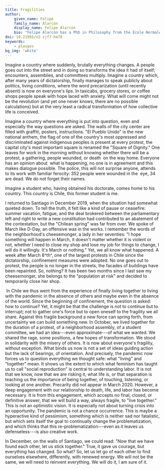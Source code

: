 ```yaml
---
title: Fragilities
author:
    given_name: Felipe
    family_name: Alarcón
    display_name: Felipe Alarcón
    bio: "Felipe Alarcón has a PhD in Philosophy from the École Normale Supérieure. His research studies the relationship between philosophy and literature in French contemporary thought. He has translated books by Jean-Luc Nancy, Serge Margel, Jean-Christophe Bailly, Michaël Fœssel and others into Spanish."
doi: 10.21985/n2-zjf7-hm78
keywords:
    - plauges
bg_img: 'white'
---
```


Imagine a country where suddenly, brutally everything changes. A people goes out into the street and in doing so transforms the idea it had of itself; encounters, assemblies, and committees multiply. Imagine a country which, after many years of dictatorship, finally manages to speak publicly about politics, living conditions, where the word precarization (until recently absent) is now on everyone's lips. In taxicabs, grocery stores, or coffee shops people speak with hope laced with anxiety. What will come might not be the revolution (and yet one never knows, there are no possible calculations) but at the very least a radical transformation of how collective life is conceived. 

Imagine a country where everything is put into question, even and especially the way questions are asked. The walls of the city center are filled with graffiti, posters, instructions. "El Pueblo Unido" is the new national anthem, the flag of one of the country's most oppressed and discriminated against indigenous peoples is present at every protest, the capital city's most important square is renamed the "Square of Dignity." One leaves for work in the morning without knowing whether there will be a protest, a gathering, people wounded, or death  on the way home. Everyone has an opinion about  what is happening, no one is in agreement and this makes dialogue possible. The police, this will not surprise anyone, attends to its work with familiar ferocity: 352 people were wounded in the  eye, 34 are dead. We do not forget their names. 

Imagine a student who, having obtained his doctorate, comes home to his country. This country is Chile, this former student is me. 

I returned to Santiago in December 2019, when the situation had somewhat quieted down. To tell the truth, it felt like a kind of pause or ceasefire: summer vacation, fatigue, and the deal brokered between the parliamentary left and right to write a new constitution had contributed to an abatement of the contestation, but the "Chilean spring" was far from over. We spoke of March like D-Day, an offensive was in the works. I remember the words of the neighborhood's cheesemonger, a lady in her seventies: "I hope something will happen in March, it doesn't matter whether it is violent or not, whether I need to close my shop and lose my job for things to change, I will do it willingly. It's March or nothing." Yet, we all know what happened. A week after March 8^th^, one of the largest protests in Chile since the dictatorship, confinement measures were adopted. No one goes out to protest, the people is no longer in the streets, the facades of buildings have been repainted. So, nothing? It has been two months since I last saw my cheesemonger, she belongs to the "population at risk" and decided to temporarily close her shop.

 In Chile we thus went from the experience of finally living together to living with the pandemic in the absence of others and maybe even in the absence of the world. Since the beginning of confinement, the question is asked: how to continue? Yet, it might be that the challenge is not to continue but to interrupt; not to gather one's force but to open oneself to the fragility we all share. Against this fragile background a new force can spring forth, from uncertainty we can build something new. In October, we lived together for the duration of a protest, of a neighborhood assembly, of a student committee, we had an idea---even approximate---of what we wanted. We shared the rage, some positions, a few hopes of transformation. We stood in solidarity with the misery of others. It is now about everyone's fragility, without exception. What binds us now is not a set of ideas guiding action but the lack of bearings, of orientation. And precisely, the pandemic now forces us to question everything we thought safe: what "living" and "together" mean. It shows us the extent to which what feminism has taught us to call "social reproduction" is central to understanding labor. It is not that we know, now that we are risking it, what life is, or that separation is teaching us the importance of being together, of touching, listening, or looking at one another. Precarity did not appear in March 2020. However, a deep engagement with our relationship to death, life, and labor has become necessary. It is from this engagement, which accepts no final, closed, or definitive answer, that we will build a way, always fragile, to "live together." This is not an optimistic vision. It is especially not about turning crisis into an opportunity. The pandemic is not a chance occurrence. This is maybe a hyperactive kind of pessimism, something which is neither sad nor fatalistic, but which sets itself the goal to continually change the problematization, and which thinks that this re-problematization---even as it leaves us defenseless---is also creative work.

In December, on the walls of Santiago, we could read: "Now that we have found each other, let us stick together." True, it gave us courage, but everything has changed. So what? So, let us let go of each other to find ourselves elsewhere, differently, with renewed energy. We will not be the same, we will need to reinvent everything. We will do it, I am sure of it.   
